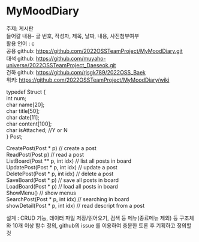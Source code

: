 # MyMoodDiary

주제: 게시판<br>
들어갈 내용- 글 번호, 작성자, 제목, 날짜, 내용, 사진첨부여부<br>
활용 언어 : c<br>
공용 github: https://github.com/2022OSSTeamProject/MyMoodDiary.git<br>
대석 github: https://github.com/muyaho-universe/2022OSSTeamProject_Daeseok.git<br>
건하 github: https://github.com/rjsgk789/2022OSS_Baek<br>
위키: https://github.com/2022OSSTeamProject/MyMoodDiary/wiki<br>


typedef Struct {<br>
int num;<br>
char name[20];<br>
char title[50];<br>
char date[11];<br>
char content[100];<br>
char isAttached; //Y or N<br>
} Post;<br>

CreatePost(Post * p) // create a post<br>
ReadPost(Post p) // read a post<br>
ListBoard(Post ** p, int idx) // list all posts in board<br>
UpdatePost(Post * p, int idx) // update a post<br>
DeletePost(Post * p, int idx) // delete a post<br>
SaveBoard(Post * p) // save all posts in board<br>
LoadBoard(Post * p) // load all posts in board<br>
ShowMenu() // show menus<br>
SearchPost(Post * p, int idx) // searching in board<br>
showDetail(Post * p, int idx) // read descript from a post<br>




설계 : CRUD 기능, 데이터 파일 저장/읽어오기, 검색 등 메뉴(종료메뉴 제외) 등 구조체와 10개 이상 함수 정의, github의 issue 를 이용하여 충분한 토론 후 기획하고 정의할 것
